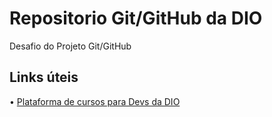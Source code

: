 # Repositorio Git/GitHub da DIO
Desafio  do Projeto Git/GitHub 

## Links úteis
• [Plataforma de cursos para Devs da DIO](https://web.dio.me/home)
